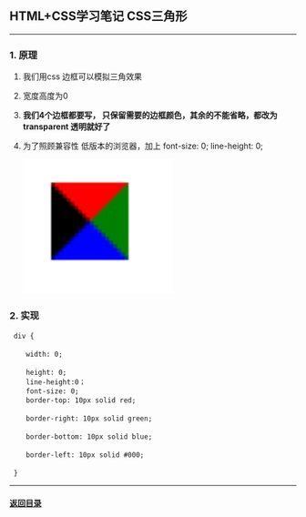 ## HTML+CSS学习笔记 CSS三角形

---

### 1. 原理

1. 我们用css 边框可以模拟三角效果

2. 宽度高度为0

3. **我们4个边框都要写， 只保留需要的边框颜色，其余的不能省略，都改为 transparent 透明就好了**

4. 为了照顾兼容性 低版本的浏览器，加上 font-size: 0;  line-height: 0;

   <img src="./img/arr.png" />

### 2. 实现

```
 div {

 	width: 0; 

    height: 0;
    line-height:0；
    font-size: 0;
	border-top: 10px solid red;

	border-right: 10px solid green;

	border-bottom: 10px solid blue;

	border-left: 10px solid #000; 

 }
```







---

#### [返回目录](./)

